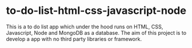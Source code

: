 # to-do-list-html-css-javascript-node
This is a to do list app which under the hood runs on HTML, CSS, Javascript, Node and MongoDB as a database. The aim of this project is to develop a app with no third party libraries or framework.
